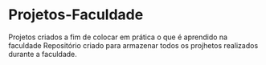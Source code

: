 # Projetos-Faculdade
Projetos criados a fim de colocar em prática o que é aprendido na faculdade
Repositório criado para armazenar todos os projhetos realizados durante a faculdade.
